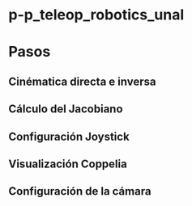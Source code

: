 # p-p_teleop_robotics_unal



# Pasos

## Cinématica directa e inversa
## Cálculo del Jacobiano
## Configuración Joystick
## Visualización Coppelia
## Configuración de la cámara
